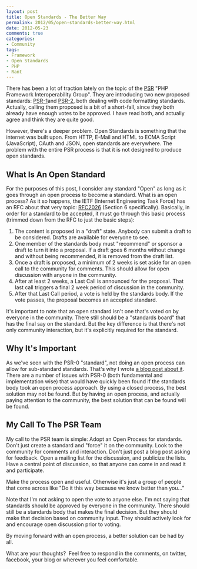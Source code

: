 ```yaml
---
layout: post
title: Open Standards - The Better Way
permalink: 2012/05/open-standards-better-way.html
date: 2012-05-23
comments: true
categories:
- Community
tags:
- Framework
- Open Standards
- PHP
- Rant
---
```


There has been a lot of traction lately on the topic of the [PSR](https://github.com/pmjones/fig-standards/tree/psr-1-style-guide) "PHP Framework Interoperability Group". They are introducing two new proposed standards: [PSR-1](https://github.com/pmjones/fig-standards/blob/psr-1-style-guide/proposed/PSR-1-basic.md)and [PSR-2](https://github.com/pmjones/fig-standards/blob/psr-1-style-guide/proposed/PSR-2-advanced.md), both dealing with code formatting standards. Actually, calling them proposed is a bit of a short-fall, since they both already have enough votes to be approved. I have read both, and actually agree and think they are quite good.

However, there's a deeper problem. Open Standards is something that the internet was built upon. From HTTP, E-Mail and HTML to ECMA Script (JavaScript), OAuth and JSON, open standards are everywhere. The problem with the entire PSR process is that it is not designed to produce open standards. <!--more-->

## What Is An Open Standard

For the purposes of this post, I consider any standard "Open" as long as it goes through an open process to become a standard. What is an open process? As it so happens, the IETF (Internet Engineering Task Force) has an RFC about that very topic: [RFC2026](http://tools.ietf.org/html/rfc2026#section-6) (Section 6 specifically). Basically, in order for a standard to be accepted, it must go through this basic process (trimmed down from the RFC to just the basic steps): 

 1. The content is proposed in a "draft" state. Anybody can submit a draft to be considered. Drafts are available for everyone to see.
 2. One member of the standards body must "recommend" or sponsor a draft to turn it into a proposal. If a draft goes 6 months without change and without being recommended, it is removed from the draft list.
 3. Once a draft is proposed, a minimum of 2 weeks is set aside for an open call to the community for comments. This should allow for open discussion with anyone in the community.
 4. After at least 2 weeks, a Last Call is announced for the proposal. That last call triggers a final 2 week period of discussion in the community.
 5. After that Last Call period, a vote is held by the standards body. If the vote passes, the proposal becomes an accepted standard.

It's important to note that an open standard isn't one that's voted on by everyone in the community. There still should be a "standards board" that has the final say on the standard. But the key difference is that there's not only community interaction, but it's explicitly required for the standard. 

## Why It's Important


As we've seen with the PSR-0 "standard", not doing an open process can allow for sub-standard standards. That's why I wrote [a blog post about it](http://blog.ircmaxell.com/2011/11/on-psr-0-being-included-in-phps-core.html). There are a number of issues with PSR-0 (both fundamental and implementation wise) that would have quickly been found if the standards body took an open process approach. By using a closed process, the best solution may not be found. But by having an open process, and actually paying attention to the community, the best solution that can be found will be found.

## My Call To The PSR Team

My call to the PSR team is simple: Adopt an Open Process for standards. Don't just create a standard and "force" it on the community. Look to the community for comments and interaction. Don't just post a blog post asking for feedback. Open a mailing list for the discussion, and publicize the lists. Have a central point of discussion, so that anyone can come in and read it and participate.

Make the process open and useful. Otherwise it's just a group of people that come across like "Do it this way because we know better than you..."


Note that I'm not asking to open the vote to anyone else. I'm not saying that standards should be approved by everyone in the community. There should still be a standards body that makes the final decision. But they should make that decision based on community input. They should actively look for and encourage open discussion prior to voting. 

By moving forward with an open process, a better solution can be had by all.

What are your thoughts?  Feel free to respond in the comments, on twitter, facebook, your blog or wherever you feel comfortable.